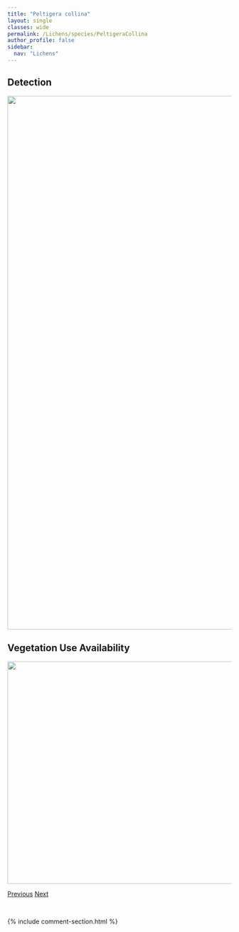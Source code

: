 ```yaml
---
title: "Peltigera collina"
layout: single
classes: wide
permalink: /Lichens/species/PeltigeraCollina
author_profile: false
sidebar:
  nav: "Lichens"
---
```


<h2>Detection</h2>

<a href="https://drive.google.com/uc?export=view&id=128WKSfDCQnbNa2erDgVH8BTIGafV-uA5">
<img src="https://drive.google.com/uc?export=view&id=128WKSfDCQnbNa2erDgVH8BTIGafV-uA5" height = "1200" width = "800">
</a>


<h2>Vegetation Use Availability</h2>

<a href="https://drive.google.com/uc?export=view&id=1vUpem9xIgNUdxQdjmwEcr5V3KzO17l57">
<img src="https://drive.google.com/uc?export=view&id=1vUpem9xIgNUdxQdjmwEcr5V3KzO17l57" height = "500" width = "1000">
</a>


<a href="/DevelopmentWebsite/Lichens/species/PeltigeraCinnamomea" class="pagination--pager" title="Peltigera cinnamomea">Previous</a> <a href="/DevelopmentWebsite/Lichens/species/PeltigeraDegenii" class="pagination--pager" title="Peltigera degenii">Next</a>

<p>&nbsp;</p>

{% include comment-section.html %}
